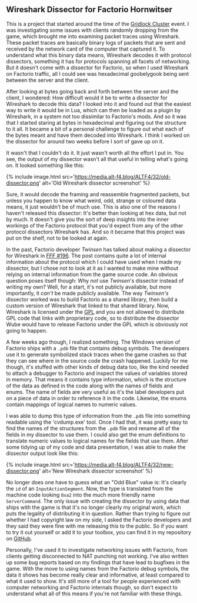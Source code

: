 ## Wireshark Dissector for Factorio <author>Hornwitser</author>

This is a project that started around the time of the [Gridlock Cluster](https://www.reddit.com/r/factorio/comments/c98wui/the_gridlock_cluster_a_clusterio_based_event/) event. I was investigating some issues with clients randomly dropping from the game, which brought me into examining packet traces using Wireshark. These packet traces are basically binary logs of packets that are sent and received by the network card of the computer that captured it. To understand what this binary data means, Wireshark decodes it with protocol dissectors, something it has for protocols spanning all facets of networking. But it doesn't come with a dissector for Factorio, so when I used Wireshark on Factorio traffic, all I could see was hexadecimal goobelygook being sent between the server and the client.

After looking at bytes going back and forth between the server and the client, I wondered: How difficult would it be to write a dissector for Wireshark to decode this data? I looked into it and found out that the easiest way to write it would be in Lua, which can then be loaded as a plugin by Wireshark, in a system not too dissimilar to Factorio's mods. And so it was that I started staring at bytes in hexadecimal and figuring out the structure to it all. It became a bit of a personal challenge to figure out what each of the bytes meant and have them decoded into Wireshark. I think I worked on the dissector for around two weeks before I sort of gave up on it.

It wasn't that I couldn't do it. It just wasn't worth all the effort I put in. You see, the output of my dissector wasn't all that useful in telling what's going on. It looked something like this:

{% include image.html src='https://media.alt-f4.blog/ALTF4/32/old-dissector.png' alt='Old Wireshark dissector screenshot' %}

Sure, it would decode the framing and reassemble fragmented packets, but unless you happen to know what weird, odd, strange or coloured data means, it just wouldn't be of much use. This is also one of the reasons I haven't released this dissector: It's better than looking at hex data, but not by much. It doesn't give you the sort of deep insights into the inner workings of the Factorio protocol that you'd expect from any of the other protocol dissectors Wireshark has. And so it became that this project was put on the shelf, not to be looked at again.

In the past, Factorio developer _Twinsen_ has talked about making a dissector for Wireshark in [FFF #196](https://factorio.com/blog/post/fff-196). The post contains quite a lot of internal information about the protocol which I could have used when I made my dissector, but I chose not to look at it as I wanted to make mine without relying on internal information from the game source code. An obvious question poses itself though: Why _not_ use _Twinsen_'s dissector instead of writing my own? Well, for a start, it's not publicly available, but more importantly, it _can't_ be made publicly available. The way _Twinsen's_ dissector worked was to build Factorio as a shared library, then build a custom version of Wireshark that linked to that shared library. Now, Wireshark is licensed under the [GPL](https://en.wikipedia.org/wiki/GNU_General_Public_License) and you are not allowed to distribute GPL code that links with proprietary code, so to distribute the dissector Wube would have to release Factorio under the GPL which is obviously not going to happen.

A few weeks ago though, I realized something. The Windows version of Factorio ships with a `.pdb` file that contains debug symbols. The developers use it to generate symbolized stack traces when the game crashes so that they can see where in the source code the crash happened. Luckily for me though, it's stuffed with other kinds of debug data too, like the kind needed to attach a debugger to Factorio and inspect the values of variables stored in memory. That means it contains type information, which is the structure of the data as defined in the code along with the names of fields and enums. The name of fields are very useful as it's the label developers put on a piece of data in order to reference it in the code. Likewise, the enums contain mappings of logical names to numeric values.

I was able to dump this type of information from the `.pdb` file into something readable using the 'cvdump.exe' tool. Once I had that, it was pretty easy to find the names of the structures from the `.pdb` file and rename all of the fields in my dissector to use them. I could also get the enum definitions to translate numeric values to logical names for the fields that use them. After some tidying up of my code and data presentation, I was able to make the dissector output look like this:

{% include image.html src='https://media.alt-f4.blog/ALTF4/32/new-dissector.png' alt='New Wireshark dissector screenshot' %}

No longer does one have to guess what an "Odd Blue" value is: It's clearly the `id` of an `InputActionSegment`. Now, the type is translated from the machine code looking `0xa2` into the much more friendly name `ServerCommand`. The only issue with creating the dissector by using data that ships with the game is that it's no longer clearly my original work, which puts the legality of distributing it in question. Rather than trying to figure out whether I had copyright law on my side, I asked the Factorio developers and they said they were fine with me releasing this to the public. So if you want to try it out yourself or add it to your toolbox, you can find it in my repository on [GitHub](https://github.com/Hornwitser/factorio_dissector).

Personally, I've used it to investigate networking issues with Factorio, from clients getting disconnected to NAT punching not working. I've also written up some bug reports based on my findings that have lead to bugfixes in the game. With the move to using names from the Factorio debug symbols, the data it shows has become really clear and informative, at least compared to what it used to show. It's still more of a tool for people experienced with computer networking and Factorio internals though, so don't expect to understand what all of this means if you're not familiar with these things.
